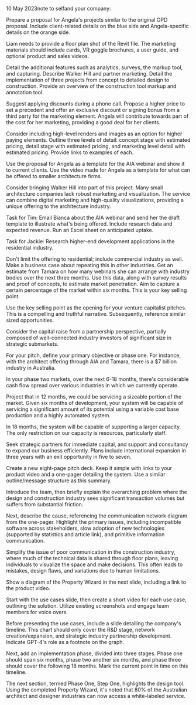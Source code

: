 ﻿10 May 2023note to selfand your company:


Prepare a proposal for Angela's projects similar to the original OPD proposal. Include client-related details on the blue side and Angela-specific details on the orange side.


Liam needs to provide a floor plan shot of the Revit file. The marketing materials should include cards, VR goggle brochures, a user guide, and optional product and sales videos.


Detail the additional features such as analytics, surveys, the markup tool, and capturing. Describe Walker Hill and partner marketing. Detail the implementation of three projects from concept to detailed design to construction. Provide an overview of the construction tool markup and annotation tool.


Suggest applying discounts during a phone call. Propose a higher price to set a precedent and offer an exclusive discount or signing bonus from a third party for the marketing element. Angela will contribute towards part of the cost for her marketing, providing a good deal for her clients.


Consider including high-level renders and images as an option for higher paying elements. Outline three levels of detail: concept stage with estimated pricing, detail stage with estimated pricing, and marketing level detail with estimated pricing. Provide links to examples of each.


Use the proposal for Angela as a template for the AIA webinar and show it to current clients. Use the video made for Angela as a template for what can be offered to smaller architecture firms. 


Consider bringing Walker Hill into part of this project. Many small architecture companies lack robust marketing and visualization. The service can combine digital marketing and high-quality visualizations, providing a unique offering to the architecture industry.


Task for Tim: Email Bianca about the AIA webinar and send her the draft template to illustrate what's being offered. Include research data and expected revenue. Run an Excel sheet on anticipated uptake. 


Task for Jackie: Research higher-end development applications in the residential industry.


Don't limit the offering to residential; include commercial industry as well. Make a business case about repeating this in other industries. Get an estimate from Tamara on how many webinars she can arrange with industry bodies over the next three months. Use this data, along with survey results and proof of concepts, to estimate market penetration. Aim to capture a certain percentage of the market within six months. This is your key selling point.


Use the key selling point as the opening for your venture capitalist pitches. This is a compelling and truthful narrative. Subsequently, reference similar sized opportunities.


Consider the capital raise from a partnership perspective, partially composed of well-connected industry investors of significant size in strategic submarkets.


For your pitch, define your primary objective or phase one. For instance, with the architect offering through AIA and Tamara, there is a $7 billion industry in Australia.


In your phase two markets, over the next 6-18 months, there's considerable cash flow spread over various industries in which we currently operate.


Project that in 12 months, we could be servicing a sizeable portion of the market. Given six months of development, your system will be capable of servicing a significant amount of its potential using a variable cost base production and a highly automated system. 


In 18 months, the system will be capable of supporting a larger capacity. The only restriction on our capacity is resources, particularly staff.


Seek strategic partners for immediate capital, and support and consultancy to expand our business efficiently. Plans include international expansion in three years with an exit opportunity in five to seven.


Create a new eight-page pitch deck. Keep it simple with links to your product video and a one-pager detailing the system. Use a similar outline/message structure as this summary.


Introduce the team, then briefly explain the overarching problem where the design and construction industry sees significant transaction volumes but suffers from substantial friction.


Next, describe the cause, referencing the communication network diagram from the one-pager. Highlight the primary issues, including incompatible software across stakeholders, slow adoption of new technologies (supported by statistics and article link), and primitive information communication.


Simplify the issue of poor communication in the construction industry, where much of the technical data is shared through floor plans, leaving individuals to visualize the space and make decisions. This often leads to mistakes, design flaws, and variations due to human limitations.


Show a diagram of the Property Wizard in the next slide, including a link to the product video.
 
Start with the use cases slide, then create a short video for each use case, outlining the solution. Utilize existing screenshots and engage team members for voice overs. 


Before presenting the use cases, include a slide detailing the company's timeline. This chart should only cover the R&D stage, network creation/expansion, and strategic industry partnership development. Indicate GPT-4's role as a footnote on the graph. 


Next, add an implementation phase, divided into three stages. Phase one should span six months, phase two another six months, and phase three should cover the following 18 months. Mark the current point in time on this timeline. 


The next section, termed Phase One, Step One, highlights the design tool. Using the completed Property Wizard, it's noted that 80% of the Australian architect and designer industries can now access a white-labeled service.